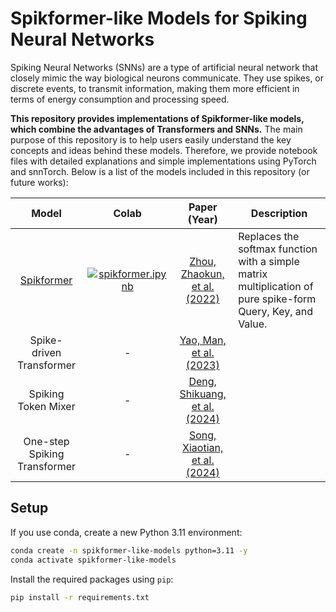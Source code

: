 # Spikformer-like Models for Spiking Neural Networks

Spiking Neural Networks (SNNs) are a type of artificial neural network that closely mimic the way biological neurons communicate. They use spikes, or discrete events, to transmit information, making them more efficient in terms of energy consumption and processing speed.

**This repository provides implementations of Spikformer-like models, which combine the advantages of Transformers and SNNs.** The main purpose of this repository is to help users easily understand the key concepts and ideas behind these models. Therefore, we provide notebook files with detailed explanations and simple implementations using PyTorch and snnTorch. Below is a list of the models included in this repository (or future works):

|Model|Colab|Paper (Year)|Description|
|:---:|:---:|:---:|---|
|[Spikformer](spikformer.ipynb)|[![spikformer.ipynb](https://colab.research.google.com/assets/colab-badge.svg)](https://colab.research.google.com/github/DevSlem/spikformer-like-models/blob/main/spikformer.ipynb)|[Zhou, Zhaokun, et al. (2022)](https://arxiv.org/abs/2209.15425)|Replaces the softmax function with a simple matrix multiplication of pure spike-form Query, Key, and Value.|
|Spike-driven Transformer|-|[Yao, Man, et al. (2023)](https://arxiv.org/abs/2307.01694)|
|Spiking Token Mixer|-|[Deng, Shikuang, et al. (2024)](https://proceedings.neurips.cc/paper_files/paper/2024/hash/e8c20cafe841cba3e31a17488dc9c3f1-Abstract-Conference.html)|
|One-step Spiking Transformer|-|[Song, Xiaotian, et al. (2024)](https://www.ijcai.org/proceedings/2024/348)|

## Setup

If you use conda, create a new Python 3.11 environment:

```bash
conda create -n spikformer-like-models python=3.11 -y
conda activate spikformer-like-models
```

Install the required packages using `pip`:

```bash
pip install -r requirements.txt
```
